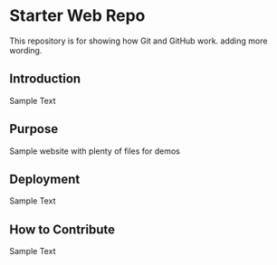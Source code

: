 # Starter Web Repo

This repository is for showing how Git and GitHub work.
adding more wording.

## Introduction

Sample Text

## Purpose

Sample website with plenty of files for demos

## Deployment

Sample Text

## How to Contribute

Sample Text